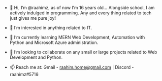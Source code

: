 - 👋 Hi, I’m @raahimz, as of now I'm 16 years old... Alongside school, I am actively indulged in programming. Any and every thing related to tech just gives me pure joy!

- 👀 I’m interested in anything related to IT.
- 🌱 I’m currently learning MERN Web Development, Automation with Python and Microsoft Azure administration.
- 💞️ I’m looking to collaborate on any small or large projects related to Web Development and Python.
- 📫 Reach me at: Gmail - raahim.home@gmail.com | Discord - raahimz#5716 

<!---
raahimz/raahimz is a ✨ special ✨ repository because its `README.md` (this file) appears on your GitHub profile.
You can click the Preview link to take a look at your changes.
--->
